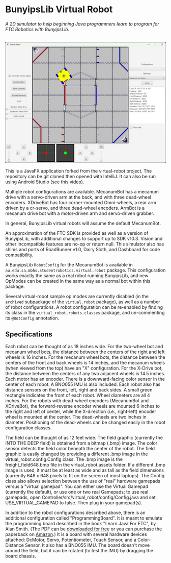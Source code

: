 # BunyipsLib Virtual Robot
###### A 2D simulator to help beginning Java programmers learn to program for FTC Robotics with BunyipsLib.
    
![](/readme_image.jpg)


This is a JavaFX application forked from the virtual-robot project.
The repository can be git cloned then opened with IntelliJ. It can also be run using Android Studio 
(see this [video](https://www.youtube.com/watch?v=pmaT9Twbmao)).

Multiple robot configurations are available. MecanumBot has a mecanum drive with a servo-driven arm at the back, 
and with three dead-wheel encoders. XDriveBot has four corner-mounted Omni-wheels, a rear arm driven by a cr-servo, 
and three dead-wheel encoders. ArmBot is a mecanum drive bot with a motor-driven arm and servo-driven grabber. 

In general, BunyipsLib virtual robots will assume the default MecanumBot.

An approximation of the FTC SDK is provided as well as a version of BunyipsLib, with additional changes to support up to SDK v10.3.
Vision and other incompatible features are no-op or return null.
This simulator also has shims and ports of RoadRunner v1.0, Dairy Sloth, and Dashboard for code compatibility.

A BunyipsLib `RobotConfig` for the MecanumBot is available in `au.edu.sa.mbhs.studentrobotics.virtual.robot` package.
This configuration works exactly the same as a real robot running BunyipsLib, and new OpModes can be created in the same way as a normal bot within this package.

Several virtual-robot sample op modes are currently disabled (in the `archived` subpackage of the `virtual.robot` package), as well as a 
number of robot configurations. A robot configuration can be re-enabled by finding its class 
in the `virtual_robot.robots.classes` package, and un-commenting its `@BotConfig` annotation.

## Specifications

Each robot can be thought of as 18 inches wide.  For the two-wheel bot and mecanum wheel bots, the distance between
the centers of the right and left wheels is 16 inches. For the mecanum wheel bots, the distance between the centers
of the front and back wheels is 14 inches, and the mecanum wheels (when viewed from the top) have an "X" configuration.
For the X-Drive bot, the distance between the centers of any two adjacent wheels is 14.5 inches. Each motor has an
encoder. There is a downward-facing color sensor in the center of each robot. A BNO055 IMU is also
included. Each robot also has distance sensors on the front, left, right and back sides. A small green rectangle
indicates the front of each robot. Wheel diameters are all 4 inches. For the robots with dead-wheel encoders
(MecanumBot and XDriveBot), the forward-reverse encoder wheels are mounted 6 inches to the right and left of center,
while the X-direction (i.e., right-left) encoder wheel is mounted at the center. The dead-wheels are two inches in
diameter. Positioning of the dead-wheels can be changed easily in the robot configuration classes.

The field can be thought of as 12 feet wide. The field graphic (currently the INTO THE DEEP field)
is obtained from a bitmap (.bmp) image. The color sensor detects the field color beneath the center of the
robot. The field graphic is easily changed by providing a different .bmp image in the virtual_robot.config.Config class.
The .bmp image is the freight_field648.bmp file in the virtual_robot.assets folder. If a different .bmp image is used,
it must be at least as wide and as tall as the field dimensions (currently 648 x 648 pixels to fit on the screen of
most laptops). The Config class also allows selection between the use of "real" hardware gamepads versus a
"virtual gamepad". You can either use the Virtual Gamepad (currently the default), or use one or two real Gamepads; to use real
gamepads, open Controller/src/virtual_robot/config/Config.java and set USE_VIRTUAL_GAMEPAD to false. Then plug
in your gamepad(s).

In addition to the robot configurations described above, there is an additional configuration called
"ProgrammingBoard". It is meant to emulate the programming board described in the book "Learn Java For FTC", by
Alan Smith.  (The PDF can be [downloaded for free](https://github.com/alan412/LearnJavaForFTC) or you can purchase
the paperback on [Amazon](https://www.amazon.com/dp/B08DBVKXLZ).) It is a board with several hardware devices
attached: DcMotor, Servo, Potentiometer, Touch Sensor, and a Color-Distance Sensor. It also has a BNO055 IMU.
The board doesn't move around the field, but it can be rotated (to test the IMU) by dragging the board chassis.
